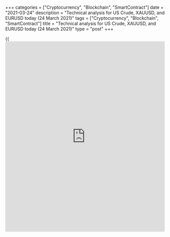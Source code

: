 +++
categories = ["Cryptocurrency", "Blockchain", "SmartContract"]
date = "2021-03-24"
description = "Technical analysis for US Crude, XAUUSD, and EURUSD today (24 March 2021)"
tags = ["Cryptocurrency", "Blockchain", "SmartContract"]
title = "Technical analysis for US Crude, XAUUSD, and EURUSD today (24 March 2021)"
type = "post"
+++

{{<iframe id="large-banner" src="https://www.bounty.group/#slide=5.0" width="100%" height="600" scrolling="no" style="border: 0px solid rgb(216, 221, 230); border-radius: 3px;">}}

2021-03-24

2021-03-24

Short-term analysis for oil, gold, and EURUSD for 24.03.2021Alex
Rodionov

I welcome my fellow traders! I have made a price forecast for US Crude,
XAUUSD, and EURUSD using a combination of margin zones methodology and
technical analysis. Based on the market analysis, I suggest entry
signals for intraday traders.

Gold is trading in a short-term uptrend, the target of which is the
Target Zone 1786 - 1776. At the moment, traders are testing the support
Additional Zone 1730 - 1728.

The article covers the following subjects:

## Oil price forecast for today: USCrude analysis

Yesterday the Additional Zone and the level of 60.63, which serves as an
entry point No.1, were broken out. The Intermediary Zone and the level
of 59.36, which serves as an entry point No.2 for sale, were broken out
as well. As a result, the lower Target Zone 57.48 - 57.03 was reached.

Now the price is correcting to a short-term downtrend. The target of the
correction is probably the Intermediary Zone 60.04 - 59.78. After the
test of the zone, look for a sell pattern, and when it appears, sell oil
to update yesterday's low.

The alternative scenario suggests the breakout of the Intermediary Zone
and price consolidation higher. In this case, buy oil with a target at
the upper margin zone 62.84 - 62.33.

### [USCrude][1] trading ideas for today:

Sell according to the pattern in Intermediary Zone 60.04 - 59.78.
TakeProfit: 57.35. StopLoss: according to the pattern rules

* * *

## Gold price forecast for today: XAUUSD analysis

Gold is trading in a short-term uptrend, the target of which is the
Target Zone 1786 - 1776. At the moment, traders are testing the support
Additional Zone 1730 - 1728. There is no traders' reaction that would
allow entering a long trade.

Yesterday support level 1733 was broken out, and a "double top" sell
pattern was formed. Today it is possible to consider selling gold
according to the pattern with the target around level 1700. The trade is
against the trend, so the trading volume should be reduced.

For purchases, it is necessary to break out the resistance level of 1745
and consolidate the price above. In this case, it will be possible to
reach levels 1755 and 1776.

### [XAUUSD][2] trading ideas for today:

  1. Aggressive: sell/hold sell trades entered in the zone of level 1733. TakeProfit: 1722, 1700. StopLoss: 1745.

  2. Conservative: buy when level 1745 is broken out. TakeProfit: 1755, 1776. StopLoss: 1733.

* * *

## Euro/Dollar forecast for today: EURUSD analysis

The idea of buying the euro didn't prove to be correct. Yesterday the
support level 1.1881 was broken out, and the trend reversed down. Today
the price is trying to reach the Target Zone 1.1830 - 1.1814.

It is profitable to look for euro sales on correction at strong
resistance levels. Additional Zone 1.1877 - 1.1873 and Intermediary Zone
1.1921 - 1.1913 are strong resistances today. Wait for the test of
levels and look for a sell signal with a target at the day's low.

### [EURUSD][3] trading ideas for today:

  1. Sell according to the pattern in Additional Zone 1.1877 - 1.1873. TakeProfit: 1.1838. StopLoss: according to the pattern rules.

  2. Sell according to the pattern in Intermediary Zone 1.1921 - 1.1913. TakeProfit: 1.1838. StopLoss: according to the pattern rules.

* * *

P.S. Did you like my article? Share it in social networks: it will be
the best “thank you" :)

Ask me questions and comment below. I’ll be glad to answer your
questions and give necessary explanations.

 **Useful links:**

  * I recommend trying to trade with a reliable broker [here][4]. The system allows you to trade by yourself or copy successful traders from all across the globe.
  * Use my promo-code BLOG for getting deposit bonus 50% on LiteForex platform. Just enter this code in the appropriate field while [depositing][5] your trading account.
  * Telegram chat for traders: <t.me/liteforexengchat>. We are sharing the signals and trading experience
  * Telegram channel with high-quality analytics, Forex reviews, training articles, and other useful things for traders <t.me/liteforex>

## Price chart of XAUUSD in real time mode

The content of this article reflects the author’s opinion and does not
necessarily reflect the official position of LiteForex. The material
published on this page is provided for informational purposes only and
should not be considered as the provision of investment advice for the
purposes of Directive 2004/39/EC.

Rate this article:

{{value}}

( {{count}} {{title}} )

   1. my.liteforex.com/trading?type=oil
   2. my.liteforex.com/trading/chart?symbol=XAUUSD&returnUrl=true
   3. my.liteforex.com/trading/chart?symbol=EURUSD&returnUrl=true
   4. my.liteforex.com/?category=analysts-opinions&slug=short-term-analysis-for-oil-gold-and-eurusd-for-24032021&openPopup=%2Fregistration%2Fpopup&utm_source=blog&utm_medium=article&utm_campaign=bonus
   5. my.liteforex.com/deposit/?category=analysts-opinions&slug=short-term-analysis-for-oil-gold-and-eurusd-for-24032021&promo_code=BLOG&utm_source=blog&utm_medium=article&utm_campaign=bonus